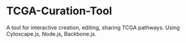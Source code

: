 # TCGA-Curation-Tool

A tool for interactive creation, editing, sharing TCGA pathways. Using Cytoscape.js, Node.js, Backbone.js.
